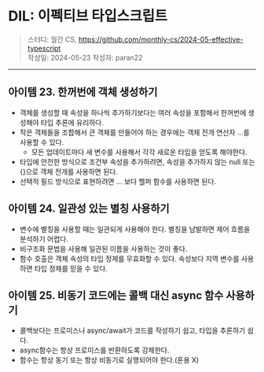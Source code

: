 # DIL: 이펙티브 타입스크립트

> 스터디: 월간 CS, https://github.com/monthly-cs/2024-05-effective-typescript  
> 작성일: 2024-05-23
> 작성자: paran22

---

## 아이템 23. 한꺼번에 객체 생성하기
- 객체를 생성할 때 속성을 하나씩 추가하기보다는 여러 속성을 포함해서 한꺼번에 생성해야 타입 추론에 유리하다.
- 작은 객체들을 조합해서 큰 객체를 만들어야 하는 경우에는 객체 전개 연산자 ...를 사용할 수 있다.
    - 모든 업데이트마다 새 변수를 사용해서 각각 새로운 타입을 얻도록 해야한다.
- 타입에 안전한 방식으로 조건부 속성을 추가하려면, 속성을 추가하지 않는 null 또는 {}으로 객체 전개를 사용하면 된다.
- 선택적 필드 방식으로 표현하려면 ... 보다 헬퍼 함수를 사용하면 된다.

## 아이템 24. 일관성 있는 별칭 사용하기
- 변수에 별칭을 사용할 때는 일관되게 사용해야 한다. 별칭을 남발하면 제어 흐름을 분석하기 어렵다.
- 비구조화 문법을 사용해 일관된 이름을 사용하는 것이 좋다.
- 함수 호출은 객체 속성의 타입 정제를 무효화할 수 있다. 속성보다 지역 변수를 사용하면 타입 정제를 믿을 수 있다.

## 아이템 25. 비동기 코드에는 콜백 대신 async 함수 사용하기
- 콜백보다는 프로미스나 async/await가 코드를 작성하기 쉽고, 타입을 추론하기 쉽다.
- async함수는 항상 프로미스를 반환하도록 강제한다.
- 함수는 항상 동기 또는 항상 비동기로 실행되어야 한다.(혼용 X)


